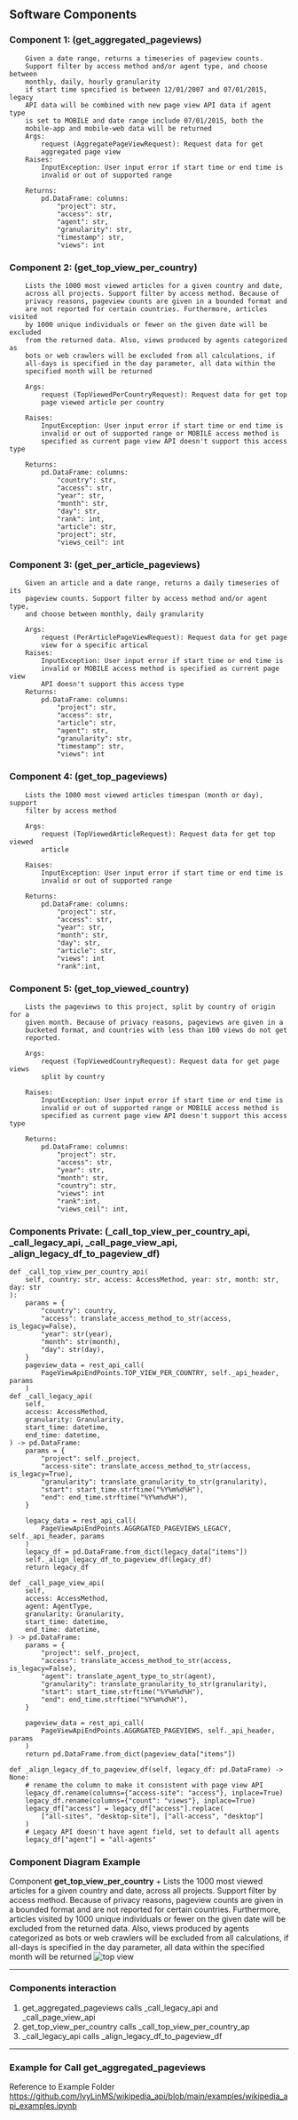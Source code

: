 ## Software Components

### Component 1: (get_aggregated_pageviews)
        Given a date range, returns a timeseries of pageview counts.
        Support filter by access method and/or agent type, and choose between
        monthly, daily, hourly granularity
        if start time specified is between 12/01/2007 and 07/01/2015, legacy
        API data will be combined with new page view API data if agent type
        is set to MOBILE and date range include 07/01/2015, both the
        mobile-app and mobile-web data will be returned
        Args:
            request (AggregatePageViewRequest): Request data for get
            aggregated page view
        Raises:
            InputException: User input error if start time or end time is
            invalid or out of supported range

        Returns:
            pd.DataFrame: columns:
                "project": str,
                "access": str,
                "agent": str,
                "granularity": str,
                "timestamp": str,
                "views": int 

### Component 2: (get_top_view_per_country)
        Lists the 1000 most viewed articles for a given country and date,
        across all projects. Support filter by access method. Because of
        privacy reasons, pageview counts are given in a bounded format and
        are not reported for certain countries. Furthermore, articles visited
        by 1000 unique individuals or fewer on the given date will be excluded
        from the returned data. Also, views produced by agents categorized as
        bots or web crawlers will be excluded from all calculations, if
        all-days is specified in the day parameter, all data within the
        specified month will be returned

        Args:
            request (TopViewedPerCountryRequest): Request data for get top
            page viewed article per country

        Raises:
            InputException: User input error if start time or end time is
            invalid or out of supported range or MOBILE access method is
            specified as current page view API doesn't support this access type

        Returns:
            pd.DataFrame: columns:
                "country": str,
                "access": str,
                "year": str,
                "month": str,
                "day": str,
                "rank": int,
                "article": str,
                "project": str,
                "views_ceil": int

### Component 3: (get_per_article_pageviews)  
        Given an article and a date range, returns a daily timeseries of its
        pageview counts. Support filter by access method and/or agent type,
        and choose between monthly, daily granularity

        Args:
            request (PerArticlePageViewRequest): Request data for get page
            view for a specific artical
        Raises:
            InputException: User input error if start time or end time is
            invalid or MOBILE access method is specified as current page view
            API doesn't support this access type
        Returns:
            pd.DataFrame: columns:
                "project": str,
                "access": str,
                "article": str,
                "agent": str,
                "granularity": str,
                "timestamp": str,
                "views": int
                
### Component 4: (get_top_pageviews)
        Lists the 1000 most viewed articles timespan (month or day), support
        filter by access method

        Args:
            request (TopViewedArticleRequest): Request data for get top viewed
            article

        Raises:
            InputException: User input error if start time or end time is
            invalid or out of supported range

        Returns:
            pd.DataFrame: columns:
                "project": str,
                "access": str,
                "year": str,
                "month": str,
                "day": str,
                "article": str,
                "views": int
                "rank":int,

### Component 5: (get_top_viewed_country)
        Lists the pageviews to this project, split by country of origin for a
        given month. Because of privacy reasons, pageviews are given in a
        bucketed format, and countries with less than 100 views do not get
        reported.

        Args:
            request (TopViewedCountryRequest): Request data for get page views
            split by country

        Raises:
            InputException: User input error if start time or end time is
            invalid or out of supported range or MOBILE access method is
            specified as current page view API doesn't support this access type

        Returns:
            pd.DataFrame: columns:
                "project": str,
                "access": str,
                "year": str,
                "month": str,
                "country": str,
                "views": int
                "rank":int,
                "views_ceil": int,
                
### Components Private: (_call_top_view_per_country_api, _call_legacy_api, _call_page_view_api, _align_legacy_df_to_pageview_df)
    def _call_top_view_per_country_api(
        self, country: str, access: AccessMethod, year: str, month: str, day: str
    ):
        params = {
            "country": country,
            "access": translate_access_method_to_str(access, is_legacy=False),
            "year": str(year),
            "month": str(month),
            "day": str(day),
        }
        pageview_data = rest_api_call(
            PageViewApiEndPoints.TOP_VIEW_PER_COUNTRY, self._api_header, params
        )
    def _call_legacy_api(
        self,
        access: AccessMethod,
        granularity: Granularity,
        start_time: datetime,
        end_time: datetime,
    ) -> pd.DataFrame:
        params = {
            "project": self._project,
            "access-site": translate_access_method_to_str(access, is_legacy=True),
            "granularity": translate_granularity_to_str(granularity),
            "start": start_time.strftime("%Y%m%d%H"),
            "end": end_time.strftime("%Y%m%d%H"),
        }

        legacy_data = rest_api_call(
            PageViewApiEndPoints.AGGRGATED_PAGEVIEWS_LEGACY, self._api_header, params
        )
        legacy_df = pd.DataFrame.from_dict(legacy_data["items"])
        self._align_legacy_df_to_pageview_df(legacy_df)
        return legacy_df

    def _call_page_view_api(
        self,
        access: AccessMethod,
        agent: AgentType,
        granularity: Granularity,
        start_time: datetime,
        end_time: datetime,
    ) -> pd.DataFrame:
        params = {
            "project": self._project,
            "access": translate_access_method_to_str(access, is_legacy=False),
            "agent": translate_agent_type_to_str(agent),
            "granularity": translate_granularity_to_str(granularity),
            "start": start_time.strftime("%Y%m%d%H"),
            "end": end_time.strftime("%Y%m%d%H"),
        }

        pageview_data = rest_api_call(
            PageViewApiEndPoints.AGGRGATED_PAGEVIEWS, self._api_header, params
        )
        return pd.DataFrame.from_dict(pageview_data["items"])

    def _align_legacy_df_to_pageview_df(self, legacy_df: pd.DataFrame) -> None:
        # rename the column to make it consistent with page view API
        legacy_df.rename(columns={"access-site": "access"}, inplace=True)
        legacy_df.rename(columns={"count": "views"}, inplace=True)
        legacy_df["access"] = legacy_df["access"].replace(
            ["all-sites", "desktop-site"], ["all-access", "desktop"]
        )
        # Legacy API doesn't have agent field, set to default all agents
        legacy_df["agent"] = "all-agents"

### Component Diagram Example
Component <b>get_top_view_per_country</b>
     +  Lists the 1000 most viewed articles for a given country and date, across all projects. 
        Support filter by access method. Because of privacy reasons, pageview counts are given 
        in a bounded format and are not reported for certain countries. Furthermore, articles 
        visited by 1000 unique individuals or fewer on the given date will be excluded from the 
        returned data. Also, views produced by agents categorized as bots or web crawlers will 
        be excluded from all calculations, if all-days is specified in the day parameter, all data
        within the specified month will be returned
     ![top view](/diagram/GetTopViewed.png)


---
### Components interaction
1. get_aggregated_pageviews calls _call_legacy_api and _call_page_view_api
2. get_top_view_per_country calls _call_top_view_per_country_ap
3. _call_legacy_api calls _align_legacy_df_to_pageview_df

---
### Example for Call get_aggregated_pageviews
Reference to Example Folder https://github.com/IvyLinMS/wikipedia_api/blob/main/examples/wikipedia_api_examples.ipynb
